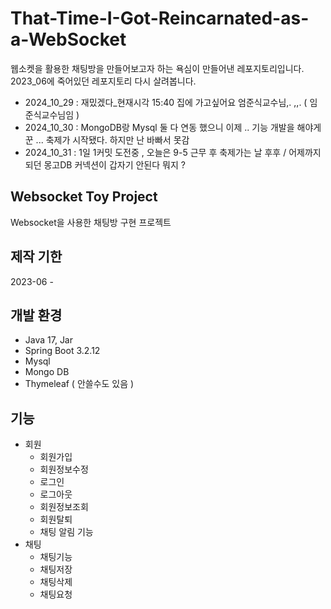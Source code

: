 # That-Time-I-Got-Reincarnated-as-a-WebSocket


웹소켓을 활용한 채팅방을 만들어보고자 하는 욕심이 만들어낸 레포지토리입니다.
2023_06에 죽어있던 레포지토리 다시 살려봅니다.

- 2024_10_29 : 재밌겠다_현재시각 15:40 집에 가고싶어요 엄준식교수님,. ,,.  ( 임준식교수님임 )
- 2024_10_30 : MongoDB랑 Mysql 둘 다 연동 했으니 이제 .. 기능 개발을 해야게꾼 ... 축제가 시작됐다. 하지만 난 바빠서 못감
- 2024_10_31 : 1일 1커밋 도전중 , 오늘은 9-5 근무 후 축제가는 날 후후 / 어제까지 되던 몽고DB 커넥션이 갑자기 안된다 뭐지 ?


## Websocket Toy Project

Websocket을 사용한 채팅방 구현 프로젝트

## 제작 기한

2023-06 -

## 개발 환경

- Java 17, Jar
- Spring Boot 3.2.12
- Mysql 
- Mongo DB
- Thymeleaf ( 안쓸수도 있음 )

## 기능
- 회원
    - 회원가입
    - 회원정보수정
    - 로그인
    - 로그아웃
    - 회원정보조회
    - 회원탈퇴
    - 채팅 알림 기능
- 채팅
    - 채팅기능
    - 채팅저장
    - 채팅삭제
    - 채팅요청
